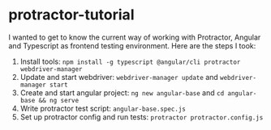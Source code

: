 # protractor-tutorial

I wanted to get to know the current way of working with Protractor, Angular and Typescript as frontend testing environment. Here are the steps I took:

1. Install tools: `npm install -g typescript @angular/cli protractor webdriver-manager`
2. Update and start webdriver: `webdriver-manager update` and `webdriver-manager start`
3. Create and start angular project: `ng new angular-base` and `cd angular-base && ng serve`
4. Write protractor test script: `angular-base.spec.js`
5. Set up protractor config and run tests: `protractor protractor.config.js`
